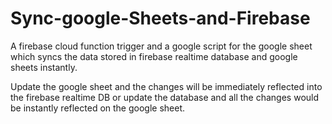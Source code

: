 # Sync-google-Sheets-and-Firebase
A firebase cloud function trigger and a google script for the google sheet which syncs the data stored in firebase realtime database and google sheets instantly.

Update the google sheet and the changes will be immediately reflected into the firebase realtime DB or update the database and all the changes would be instantly reflected on the google sheet.